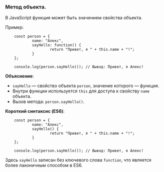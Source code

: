 ### Метод объекта. 

В JavaScript функция может быть значением свойства объекта.

Пример:

        const person = {
                name: "Алекс",
                sayHello: function() {
                        return "Привет, я " + this.name + "!";
                }
        };

        console.log(person.sayHello()); // Вывод: Привет, я Алекс!

**Объяснение**:
- `sayHello` — свойство объекта `person`, значение которого — функция.
- Внутри функции используется `this` для доступа к свойству `name` объекта.
- Вызов метода: `person.sayHello()`.

**Короткий синтаксис (ES6)**:

        const person = {
                name: "Алекс",
                sayHello() {
                        return "Привет, я " + this.name + "!";
                }
        };

        console.log(person.sayHello()); // Вывод: Привет, я Алекс!

Здесь `sayHello` записан без ключевого слова `function`, что является более лаконичным способом в ES6.
